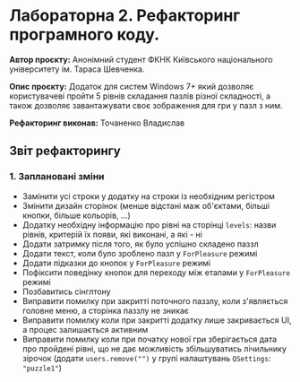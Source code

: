 # Лабораторна 2. Рефакторинг програмного коду.

**Автор проєкту:** Анонімний студент ФКНК Київського національного університету ім. Тараса Шевченка.

**Опис проєкту:** Додаток для систем Windows 7+ який дозволяє користувачеві пройти 5 рівнів складання пазлів різної складності, а також дозволяє завантажувати своє зображення для гри у пазл з ним.

**Рефакторинг виконав:** Точаненко Владислав

## Звіт рефакторингу

### 1. Заплановані зміни

* Замінити усі строки у додатку на строки із необхідним регістром
* Змінити дизайн сторінок (менше відстані маж об'єктами, більші кнопки, більше кольорів, ...)
* Додатку необхідну інформацію про рівні на сторінці `levels`: назви рівнів, критерій їх появи, які виконані, а які - ні
* Додати затримку після того, як було успішно складено паззл
* Додати текст, коли було зроблено пазл у `ForPleasure` режимі
* Додати підказки до кнопок у `ForPleasure` режимі
* Пофіксити поведінку кнопок для переходу між етапами у `ForPleasure` режимі
* Позбавитись сінглтону
* Виправити помилку при закритті поточного паззлу, коли з'являється головне меню, а сторінка паззлу не зникає
* Виправити помилку коли при закритті додатку лише закривається UI, а процес залишається активним
* Виправити помилку коли при початку нової гри зберігається дата про пройдені рівні, що не дає можливість збільшуватись лічильнику зірочок (додати `users.remove("")` у групі налаштувань `QSettings`: `"puzzle1"`)